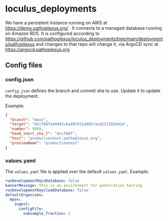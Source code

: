 # loculus_deployments

We have a persistent instance running on AWS at https://demo.pathoplexus.org/ .
It connects to a managed database running on Amazon RDS.
It is configured according to https://github.com/pathoplexus/loculus_deployments/tree/main/deployments/pathoplexus and changes to that repo will change it, via ArgoCD sync at https://argocd.pathoplexus.org

## Config files

### config.json

`config.json` defines the branch and commit sha to use. Update it to update the deployment.

Example:

```json
{
  "branch": "main",
  "target": "dccf86fa44482c6a497d11a8857acb231392b42a",
  "number": 9999,
  "head_short_sha_7": "dccf86f",
  "host": "productiontest.pathoplexus.org",
  "previewName": "productiontest"
}
```

### values.yaml

The `values.yaml` file is applied _over_ the default `values.yaml`. Example:

```yaml
runDevelopmentMainDatabase: false
bannerMessage: This is an environment for penetration testing
runDevelopmentKeycloakDatabase: false
defaultOrganisms:
  mpox:
    ingest:
      configFile:
        subsample_fraction: 1
```
